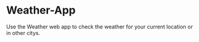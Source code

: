 # Weather-App

Use the Weather web app to check the weather for your current location or in other citys.
